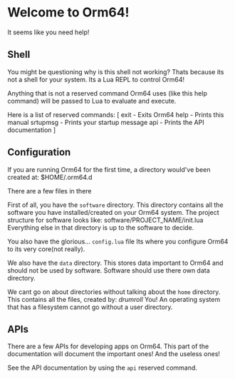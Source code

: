 # Welcome to Orm64!
It seems like you need help!

## Shell
You might be questioning why is this shell not working?
Thats because its not a shell for your system. Its a Lua REPL to control Orm64!

Anything that is not a reserved command Orm64 uses (like this help command) will be passed to Lua to evaluate and execute.

Here is a list of reserved commands: [
    exit - Exits Orm64
    help - Prints this manual
    srtupmsg - Prints your startup message
    api - Prints the API documentation
]

## Configuration
If you are running Orm64 for the first time, a directory would've been created at: $HOME/.orm64.d

There are a few files in there

First of all, you have the `software` directory. 
This directory contains all the software you have installed/created on your Orm64 system.
The project structure for software looks like: software/PROJECT_NAME/init.lua
Everything else in that directory is up to the software to decide.

You also have the glorious... `config.lua` file
Its where you configure Orm64 to its very core(not really).

We also have the `data` directory.
This stores data important to Orm64 and should not be used by software.
Software should use there own data directory.

We cant go on about directories without talking about the `home` directory.
This contains all the files, created by: *drumroll* You!
An operating system that has a filesystem cannot go without a user directory.

## APIs
There are a few APIs for developing apps on Orm64.
This part of the documentation will document the important ones!
And the useless ones!

See the API documentation by using the `api` reserved command.
